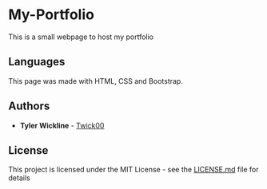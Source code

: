 # My-Portfolio

This is a small webpage to host my portfolio

## Languages

This page was made with HTML, CSS and Bootstrap.

## Authors

* **Tyler Wickline** - [Twick00](https://github.com/twick00)

## License

This project is licensed under the MIT License - see the [LICENSE.md](LICENSE) file for details
